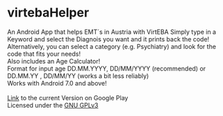 # virtebaHelper
An Android App that helps EMT´s in Austria with VirtEBA
Simply type in a Keyword and select the Diagnois you want and it prints back the code! <br />
Alternatively, you can select a category (e.g. Psychiatry) and look for the code that fits your needs! <br />
Also includes an Age Calculator! <br />
Format for input age DD.MM.YYYY, DD/MM/YYYY (recommended) or DD.MM.YY , DD/MM/YY (works a bit less reliably) <br />
Works with Android 7.0 and above!<br />
<br />
[Link](https://play.google.com/store/apps/details?id=com.lukasbeckercode.virtebahelper) to the current Version on Google Play<br />
Licensed under the [GNU GPLv3](LICENSE)
